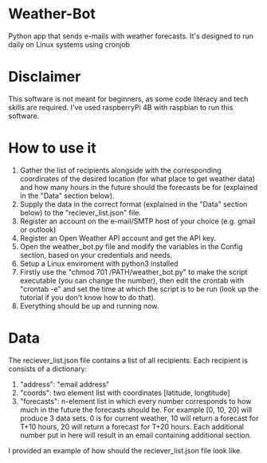 # Weather-Bot
Python app that sends e-mails with weather forecasts. It's designed to run daily on Linux systems using cronjob

# Disclaimer
This software is not meant for beginners, as some code literacy and tech skills are required.
I've used raspberryPi 4B with raspbian to run this software.

# How to use it

1. Gather the list of recipients alongside with the corresponding coordinates of the desired location (for what place to get weather data) and how many hours in the future should the forecasts be for (explained in the "Data" section below).
2. Supply the data in the correct format (explained in the "Data" section below) to the "reciever_list.json" file.
3. Register an account on the e-mail/SMTP host of your choice (e.g. gmail or outlook)
4. Register an Open Weather API account and get the API key.
5. Open the weather_bot.py file and modify the variables in the Config section, based on your credentials and needs.
6. Setup a Linux enviroment with python3 installed
7. Firstly use the "chmod 701 /PATH/weather_bot.py" to make the script executable (you can change the number), then edit the crontab with "crontab -e" and set the time at which the script is to be run (look up the tutorial if you don't know how to do that).
8. Everything should be up and running now.


# Data
The reciever_list.json file contains a list of all recipients. Each recipient is consists of a dictionary:
1. "address": "email address"
2. "coords": two element list with coordinates [latitude, longtitude]
3. "forecasts": n-element list in which every number corresponds to how much in the future the forecasts should be. For example [0, 10, 20] will produce 3 data sets. 0 is for current weather, 10 will return a forecast for T+10 hours, 20 will return a forecast for T+20 hours. Each additional number put in here will result in an email containing additional section.

I provided an example of how should the reciever_list.json file look like.

